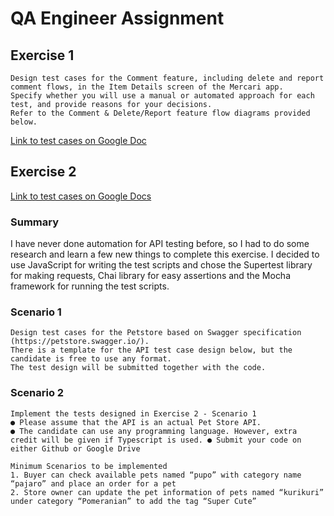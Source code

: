 # QA Engineer Assignment

## Exercise 1
```
Design test cases for the Comment feature, including delete and report comment flows, in the Item Details screen of the Mercari app.
Specify whether you will use a manual or automated approach for each test, and provide reasons for your decisions.
Refer to the Comment & Delete/Report feature flow diagrams provided below.
```
[Link to test cases on Google Doc](https://docs.google.com/spreadsheets/d/1500qmNgRwmF4AayPBkuzGvvT5j3WWExa759CLlv-oQM/edit#gid=0&range=A1)

## Exercise 2
[Link to test cases on Google Docs](https://docs.google.com/spreadsheets/d/1500qmNgRwmF4AayPBkuzGvvT5j3WWExa759CLlv-oQM/edit#gid=1939356102&range=A1)

### Summary
I have never done automation for API testing before, so I had to do some research and learn a few new things to complete this exercise. 
I decided to use JavaScript for writing the test scripts and chose the Supertest library for making requests, Chai library for easy assertions and the Mocha framework for running the test scripts.

### Scenario 1
```
Design test cases for the Petstore based on Swagger specification (https://petstore.swagger.io/).
There is a template for the API test case design below, but the candidate is free to use any format.
The test design will be submitted together with the code.
```

### Scenario 2
```
Implement the tests designed in Exercise 2 - Scenario 1
● Please assume that the API is an actual Pet Store API. 
● The candidate can use any programming language. However, extra credit will be given if Typescript is used. ● Submit your code on either Github or Google Drive 

Minimum Scenarios to be implemented 
1. Buyer can check available pets named “pupo” with category name “pajaro” and place an order for a pet 
2. Store owner can update the pet information of pets named “kurikuri” under category “Pomeranian” to add the tag “Super Cute” 
```


